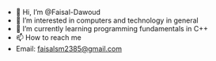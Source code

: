 - 👋 Hi, I’m @Faisal-Dawoud
- 👀 I’m interested in computers and technology in general
- 🌱 I’m currently learning programming fundamentals in C++
- 📫 How to reach me
- Email: faisalsm2385@gmail.com

